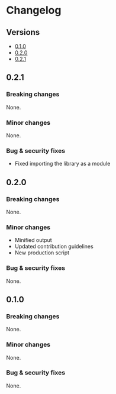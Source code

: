 # Changelog

## Versions

- [0.1.0](#010)
- [0.2.0](#020)
- [0.2.1](#021)

## 0.2.1

### Breaking changes

None.

### Minor changes

None.

### Bug & security fixes

- Fixed importing the library as a module

## 0.2.0

### Breaking changes

None.

### Minor changes

- Minified output
- Updated contribution guidelines
- New production script

### Bug & security fixes

None.

## 0.1.0

### Breaking changes

None.

### Minor changes

None.

### Bug & security fixes

None.

